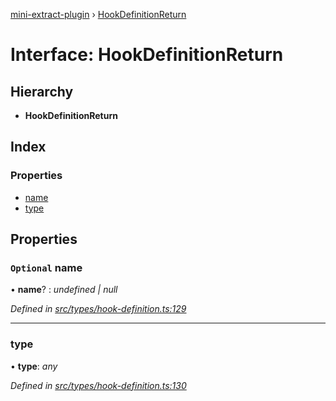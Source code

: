 [mini-extract-plugin](../README.md) › [HookDefinitionReturn](hookdefinitionreturn.md)

# Interface: HookDefinitionReturn

## Hierarchy

* **HookDefinitionReturn**

## Index

### Properties

* [name](hookdefinitionreturn.md#optional-name)
* [type](hookdefinitionreturn.md#type)

## Properties

### `Optional` name

• **name**? : *undefined | null*

*Defined in [src/types/hook-definition.ts:129](https://github.com/JuroOravec/mini-extract-plugin/blob/a152a2a/src/types/hook-definition.ts#L129)*

___

###  type

• **type**: *any*

*Defined in [src/types/hook-definition.ts:130](https://github.com/JuroOravec/mini-extract-plugin/blob/a152a2a/src/types/hook-definition.ts#L130)*
